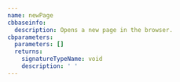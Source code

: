 ```yaml
---
name: newPage
cbbaseinfo:
  description: Opens a new page in the browser.
cbparameters:
  parameters: []
  returns:
    signatureTypeName: void
    description: ' '
---
```

<CBBaseInfo/> 
 <CBParameters/>